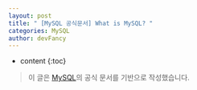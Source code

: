 ```yaml
---
layout: post
title: " [MySQL 공식문서] What is MySQL? "
categories: MySQL
author: devFancy
---
```

* content
{:toc}

> 이 글은 [MySQL](https://dev.mysql.com/doc/refman/8.0/en/what-is-mysql.html)의 공식 문서를 기반으로 작성했습니다.


